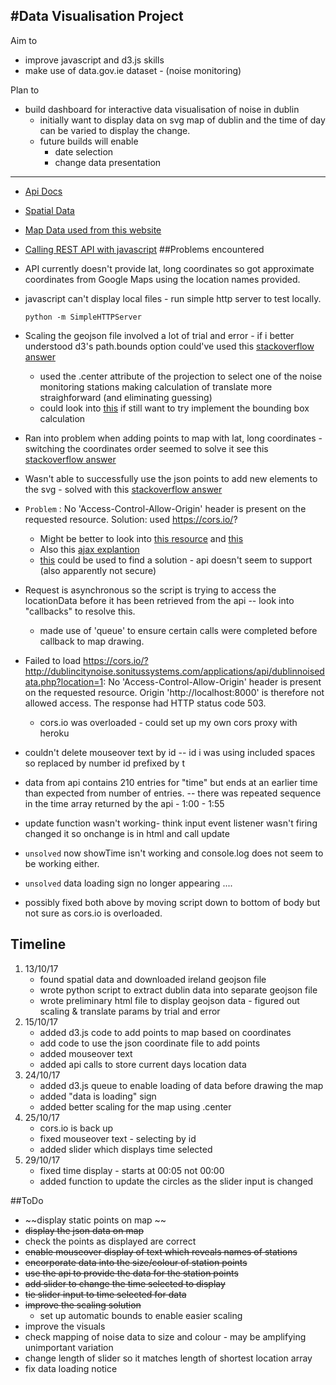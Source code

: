 #Data Visualisation Project
-------

Aim to

* improve javascript and d3.js skills
* make use of data.gov.ie dataset - (noise monitoring)

Plan to

* build dashboard for interactive data visualisation of noise in dublin
	* initially want to display data on svg map of dublin and the time of day can be varied to display the change.
	* future builds will enable
		- date selection
		- change data presentation

---

* [Api Docs](http://dublincitynoise.sonitussystems.com/applications/api/api-doc.html)
* [Spatial Data](http://libguides.ucd.ie/gisguide/FindSpatialData)
* [Map Data used from this website](https://www.townlands.ie/page/download/)
* [Calling REST API with javascript](https://stackoverflow.com/questions/247483/http-get-request-in-javascript) 
##Problems encountered

* API currently doesn't provide lat, long coordinates so got approximate coordinates from Google Maps using the location names provided.
* javascript can't display local files - run simple http server to test locally.


	```
	python -m SimpleHTTPServer 
	``` 



* Scaling the geojson file involved a lot of trial and error - if i better understood d3's path.bounds option could've used this [stackoverflow answer](https://stackoverflow.com/questions/14492284/center-a-map-in-d3-given-a-geojson-object)
	* used the .center attribute of the projection to select one of the noise monitoring stations making calculation of translate more straighforward (and eliminating guessing) 	
	* could look into [this](http://mikefowler.me/journal/2014/06/10/drawing-geojson-in-a-canvas) if still want to try implement the bounding box calculation

* Ran into problem when adding points to map with lat, long coordinates - switching the coordinates order seemed to solve it see this [stackoverflow answer](https://stackoverflow.com/questions/20987535/plotting-points-on-a-map-with-d3)

* Wasn't able to successfully use the json points to add new elements to the svg - solved with this [stackoverflow answer ](https://stackoverflow.com/questions/21562417/bars-not-appending-in-the-dom-with-d3-js-barchart)

* ```Problem``` :  No 'Access-Control-Allow-Origin' header is present on the requested resource. Solution: used https://cors.io/?
	* Might be better to look into 	[this resource](https://www.html5rocks.com/en/tutorials/cors/) and [this](https://enable-cors.org/client.html)
	* Also this [ajax explantion](https://www.kirupa.com/html5/making_http_requests_js.htm)
	* [this](https://github.com/d3/d3-plugins/tree/master/jsonp) could be used to find a solution - api doesn't seem to support (also apparently not secure)
	
*  Request is asynchronous so the script is trying to access the locationData before it has been retrieved from the api -- look into "callbacks" to resolve this.
	* made use of 'queue' to ensure certain calls were completed before callback to map drawing.	  


* Failed to load https://cors.io/?http://dublincitynoise.sonitussystems.com/applications/api/dublinnoisedata.php?location=1: No 'Access-Control-Allow-Origin' header is present on the requested resource. Origin 'http://localhost:8000' is therefore not allowed access. The response had HTTP status code 503.
	* cors.io was overloaded - could set up my own cors proxy with heroku

* couldn't delete mouseover text by id -- id i was using included spaces so replaced by number id prefixed by t

* data from api contains 210 entries for "time" but ends at an earlier time than expected from number of entries. -- there was repeated sequence in the time array returned by the api - 1:00 - 1:55

* update function wasn't working- think input event listener wasn't firing changed it so onchange is in html and call update

* ```unsolved``` now showTime isn't working and console.log does not seem to be working either.

* ```unsolved``` data loading sign no longer appearing .... 
 
* possibly fixed both above by moving script down to bottom of body but not sure as cors.io is overloaded.
	
## Timeline
1. 13/10/17
	* found spatial data and downloaded ireland geojson file
	* wrote python script to extract dublin data into separate geojson file
	* wrote preliminary html file to display geojson data - figured out scaling & translate params by trial and error
2. 15/10/17
	* added d3.js code to add points to map based on coordinates 
	* add code to use the json coordinate file to add points
	* added mouseover text
	* added api calls to store current days location data
3. 24/10/17
	* added d3.js queue to enable loading of data before drawing the map
	* added "data is loading" sign
	* added better scaling for the map using .center
4. 25/10/17
	* cors.io is back up
	* fixed mouseover text - selecting by id
	* added slider which displays time selected
5. 29/10/17
	* fixed time display - starts at 00:05 not 00:00 
	* added function to update the circles as the slider input is changed
	
##ToDo

* ~~display static points on map ~~
* ~~display the json data on map~~
* check the points as displayed are correct
* ~~enable mouseover display of text which reveals names of stations~~
* ~~encorporate data into the size/colour of station points~~
* ~~use the api to provide the data for the station points~~
* ~~add slider to change the time selected to display~~
* ~~tie slider input to time selected for data~~
* ~~improve the scaling solution~~
	* set up automatic bounds to enable easier scaling 
* improve the visuals
* check mapping of noise data to size and colour - may be amplifying unimportant variation
* change length of slider so it matches length of shortest location array
* fix data loading notice



	